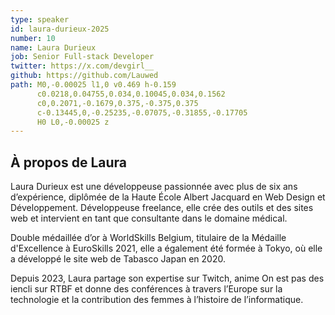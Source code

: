 ```yaml
---
type: speaker
id: laura-durieux-2025
number: 10
name: Laura Durieux
job: Senior Full-stack Developer
twitter: https://x.com/devgirl__
github: https://github.com/Lauwed
path: M0,-0.00025 l1,0 v0.469 h-0.159
      c0.0218,0.04755,0.034,0.10045,0.034,0.1562
      c0,0.2071,-0.1679,0.375,-0.375,0.375
      c-0.13445,0,-0.25235,-0.07075,-0.31855,-0.17705
      H0 L0,-0.00025 z
---
```


## À propos de Laura

Laura Durieux est une développeuse passionnée avec plus de six ans d’expérience, diplômée de la Haute École Albert Jacquard en Web Design et Développement. Développeuse freelance, elle crée des outils et des sites web et intervient en tant que consultante dans le domaine médical. 

Double médaillée d’or à WorldSkills Belgium, titulaire de la Médaille d'Excellence à EuroSkills 2021, elle a également été formée à Tokyo, où elle a développé le site web de Tabasco Japan en 2020. 

Depuis 2023, Laura partage son expertise sur Twitch, anime On est pas des iencli sur RTBF et donne des conférences à travers l’Europe sur la technologie et la contribution des femmes à l’histoire de l’informatique.
